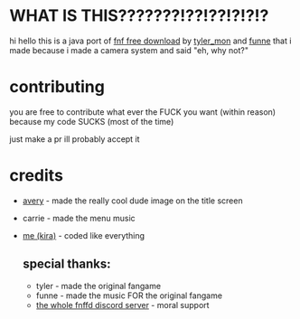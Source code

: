 # WHAT IS THIS???????!??!??!?!?!?
hi hello this is a java port of [fnf free download](https://gamejolt.com/games/fridaynightfunkin/705302) by [tyler_mon](https://twitter.com/fregy_fregger) and [funne](https://soundcloud.com/funne-man) that i made because i made a camera system and said "eh, why not?"

# contributing

you are free to contribute what ever the FUCK you want (within reason) because my code SUCKS (most of the time)

just make a pr ill probably accept it

# credits

* [avery](https://twitter.com/averydoesstuf) - made the really cool dude image on the title screen
* carrie - made the menu music
* [me (kira)](https://twitter.com/ms_kiraa_) - coded like everything

    ## special thanks:
    * tyler - made the original fangame
    * funne - made the music FOR the original fangame
    * [the whole fnffd discord server](https://example.com) - moral support
